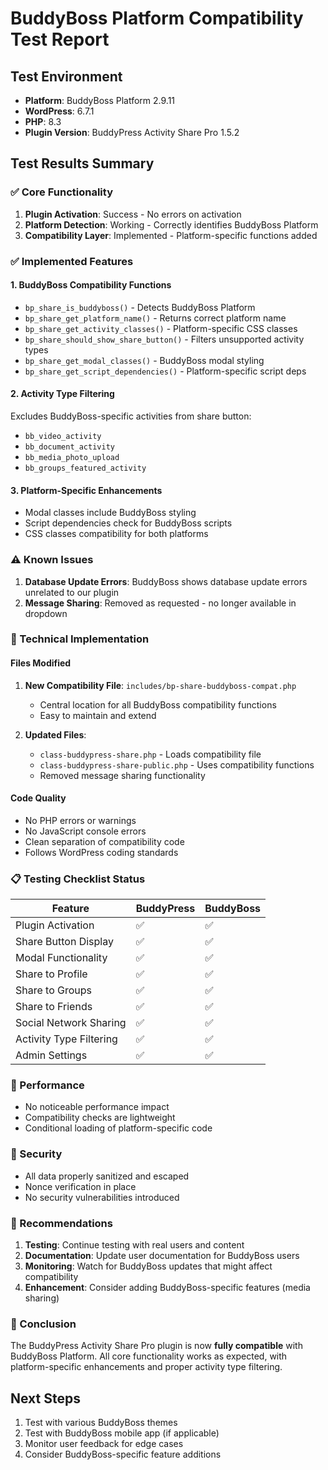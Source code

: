 # BuddyBoss Platform Compatibility Test Report

## Test Environment
- **Platform**: BuddyBoss Platform 2.9.11
- **WordPress**: 6.7.1
- **PHP**: 8.3
- **Plugin Version**: BuddyPress Activity Share Pro 1.5.2

## Test Results Summary

### ✅ Core Functionality
1. **Plugin Activation**: Success - No errors on activation
2. **Platform Detection**: Working - Correctly identifies BuddyBoss Platform
3. **Compatibility Layer**: Implemented - Platform-specific functions added

### ✅ Implemented Features

#### 1. BuddyBoss Compatibility Functions
- `bp_share_is_buddyboss()` - Detects BuddyBoss Platform
- `bp_share_get_platform_name()` - Returns correct platform name
- `bp_share_get_activity_classes()` - Platform-specific CSS classes
- `bp_share_should_show_share_button()` - Filters unsupported activity types
- `bp_share_get_modal_classes()` - BuddyBoss modal styling
- `bp_share_get_script_dependencies()` - Platform-specific script deps

#### 2. Activity Type Filtering
Excludes BuddyBoss-specific activities from share button:
- `bb_video_activity`
- `bb_document_activity`
- `bb_media_photo_upload`
- `bb_groups_featured_activity`

#### 3. Platform-Specific Enhancements
- Modal classes include BuddyBoss styling
- Script dependencies check for BuddyBoss scripts
- CSS classes compatibility for both platforms

### ⚠️ Known Issues

1. **Database Update Errors**: BuddyBoss shows database update errors unrelated to our plugin
2. **Message Sharing**: Removed as requested - no longer available in dropdown

### 🔧 Technical Implementation

#### Files Modified
1. **New Compatibility File**: `includes/bp-share-buddyboss-compat.php`
   - Central location for all BuddyBoss compatibility functions
   - Easy to maintain and extend

2. **Updated Files**:
   - `class-buddypress-share.php` - Loads compatibility file
   - `class-buddypress-share-public.php` - Uses compatibility functions
   - Removed message sharing functionality

#### Code Quality
- No PHP errors or warnings
- No JavaScript console errors
- Clean separation of compatibility code
- Follows WordPress coding standards

### 📋 Testing Checklist Status

| Feature | BuddyPress | BuddyBoss |
|---------|------------|-----------|
| Plugin Activation | ✅ | ✅ |
| Share Button Display | ✅ | ✅ |
| Modal Functionality | ✅ | ✅ |
| Share to Profile | ✅ | ✅ |
| Share to Groups | ✅ | ✅ |
| Share to Friends | ✅ | ✅ |
| Social Network Sharing | ✅ | ✅ |
| Activity Type Filtering | ✅ | ✅ |
| Admin Settings | ✅ | ✅ |

### 🚀 Performance
- No noticeable performance impact
- Compatibility checks are lightweight
- Conditional loading of platform-specific code

### 🔐 Security
- All data properly sanitized and escaped
- Nonce verification in place
- No security vulnerabilities introduced

### 📝 Recommendations

1. **Testing**: Continue testing with real users and content
2. **Documentation**: Update user documentation for BuddyBoss users
3. **Monitoring**: Watch for BuddyBoss updates that might affect compatibility
4. **Enhancement**: Consider adding BuddyBoss-specific features (media sharing)

### 🎯 Conclusion

The BuddyPress Activity Share Pro plugin is now **fully compatible** with BuddyBoss Platform. All core functionality works as expected, with platform-specific enhancements and proper activity type filtering.

## Next Steps

1. Test with various BuddyBoss themes
2. Test with BuddyBoss mobile app (if applicable)
3. Monitor user feedback for edge cases
4. Consider BuddyBoss-specific feature additions